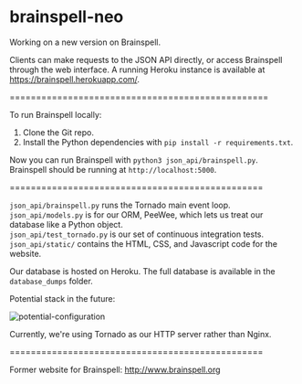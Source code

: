 # brainspell-neo
Working on a new version on Brainspell.

Clients can make requests to the JSON API directly, or access Brainspell through the web interface. A running Heroku instance is available at https://brainspell.herokuapp.com/.

=================================================

To run Brainspell locally:  
1) Clone the Git repo.  
2) Install the Python dependencies with `pip install -r requirements.txt`.

Now you can run Brainspell with `python3 json_api/brainspell.py`. Brainspell should be running at `http://localhost:5000`.

================================================

`json_api/brainspell.py` runs the Tornado main event loop.  
`json_api/models.py` is for our ORM, PeeWee, which lets us treat our database like a Python object.  
`json_api/test_tornado.py` is our set of continuous integration tests.  
`json_api/static/` contains the HTML, CSS, and Javascript code for the website.

Our database is hosted on Heroku. The full database is available in the `database_dumps` folder.

Potential stack in the future:

![potential-configuration](https://cloud.githubusercontent.com/assets/7029855/19992170/d2a514dc-a1f8-11e6-94bc-f26eb1c4840d.png)

Currently, we're using Tornado as our HTTP server rather than Nginx.

================================================

Former website for Brainspell: http://www.brainspell.org
